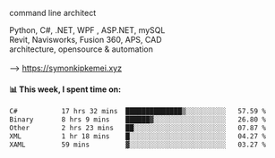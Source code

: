 command line architect

Python, C#, .NET, WPF , ASP.NET, mySQL <br>
Revit, Navisworks, Fusion 360, APS, CAD <br>
architecture, opensource & automation<br>
<br>
--> https://symonkipkemei.xyz

#### 📊 This week, I spent time on:
<!--START_SECTION:waka-->

```txt
C#           17 hrs 32 mins  ██████████████▒░░░░░░░░░░   57.59 %
Binary       8 hrs 9 mins    ██████▓░░░░░░░░░░░░░░░░░░   26.80 %
Other        2 hrs 23 mins   ██░░░░░░░░░░░░░░░░░░░░░░░   07.87 %
XML          1 hr 18 mins    █░░░░░░░░░░░░░░░░░░░░░░░░   04.27 %
XAML         59 mins         ▓░░░░░░░░░░░░░░░░░░░░░░░░   03.27 %
```

<!--END_SECTION:waka-->
